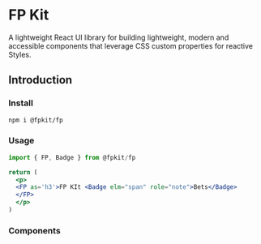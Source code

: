 # FP Kit

A lightweight React UI library for building lightweight, modern and accessible components that leverage CSS custom properties for reactive Styles.

## Introduction

### Install

```bash
npm i @fpkit/fp
```

### Usage

```jsx
import { FP, Badge } from @fpkit/fp

return (
  <p>
  <FP as='h3'>FP KIt <Badge elm="span" role="note">Bets</Badge>
  </FP>
  </p>
)
```

### Components
